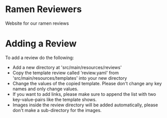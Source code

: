 # Ramen Reviewers
Website for our ramen reviews

# Adding a Review

To add a review do the following:
- Add a new directory at 'src/main/resources/reviews'
- Copy the template review called 'review.yaml' from 'src/main/resources/templates' into your new directory
- Change the values of the copied template. Please don't change any key names and only change values.
- If you want to add links, please make sure to append the list with two key-value-pairs like the template shows.
- Images inside the review directory will be added automatically, please don't make a sub-directory for the images.

